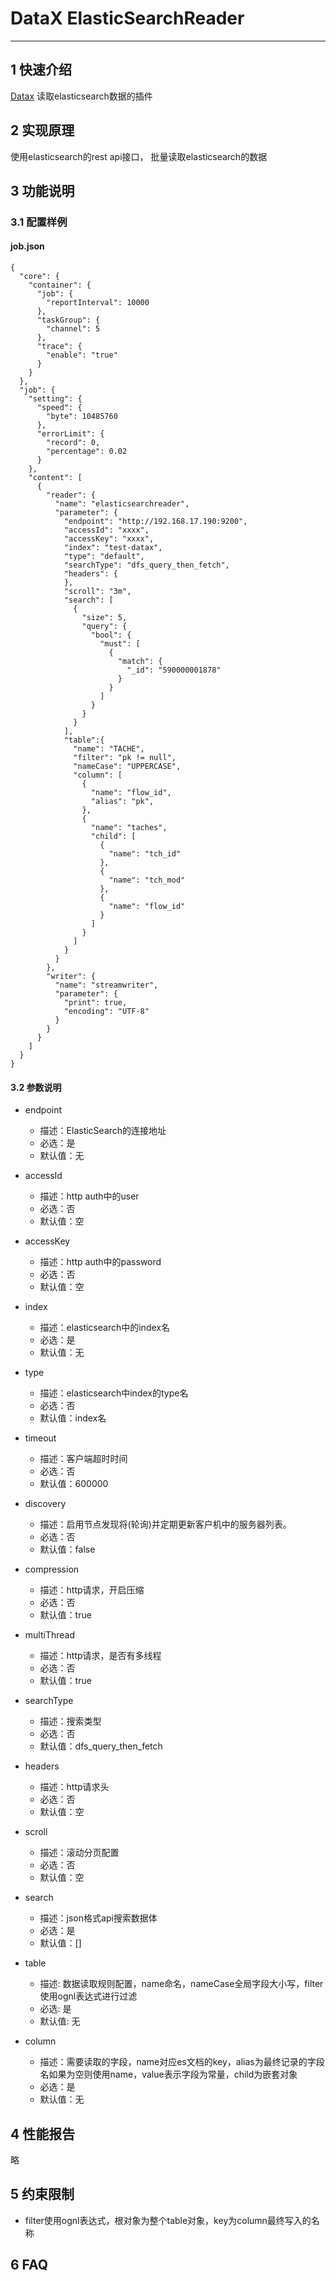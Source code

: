 # DataX ElasticSearchReader


---

## 1 快速介绍

[Datax](https://github.com/alibaba/DataX)
读取elasticsearch数据的插件

## 2 实现原理

使用elasticsearch的rest api接口， 批量读取elasticsearch的数据

## 3 功能说明

### 3.1 配置样例

#### job.json

```
{
  "core": {
    "container": {
      "job": {
        "reportInterval": 10000
      },
      "taskGroup": {
        "channel": 5
      },
      "trace": {
        "enable": "true"
      }
    }
  },
  "job": {
    "setting": {
      "speed": {
        "byte": 10485760
      },
      "errorLimit": {
        "record": 0,
        "percentage": 0.02
      }
    },
    "content": [
      {
        "reader": {
          "name": "elasticsearchreader",
          "parameter": {
            "endpoint": "http://192.168.17.190:9200",
            "accessId": "xxxx",
            "accessKey": "xxxx",
            "index": "test-datax",
            "type": "default",
            "searchType": "dfs_query_then_fetch",
            "headers": {
            },
            "scroll": "3m",
            "search": [
              {
                "size": 5,
                "query": {
                  "bool": {
                    "must": [
                      {
                        "match": {
                          "_id": "590000001878"
                        }
                      }
                    ]
                  }
                }
              }
            ],
            "table":{
              "name": "TACHE",
              "filter": "pk != null",
              "nameCase": "UPPERCASE",
              "column": [
                {
                  "name": "flow_id",
                  "alias": "pk", 
                },
                {
                  "name": "taches",
                  "child": [
                    {
                      "name": "tch_id"
                    },
                    {
                      "name": "tch_mod"
                    },
                    {
                      "name": "flow_id"
                    }
                  ]
                }
              ]
            }
          }
        },
        "writer": {
          "name": "streamwriter",
          "parameter": {
            "print": true,
            "encoding": "UTF-8"
          }
        }
      }
    ]
  }
}
```

#### 3.2 参数说明

* endpoint
  * 描述：ElasticSearch的连接地址
  * 必选：是
  * 默认值：无

* accessId
  * 描述：http auth中的user
  * 必选：否
  * 默认值：空

* accessKey
  * 描述：http auth中的password
  * 必选：否
  * 默认值：空

* index
  * 描述：elasticsearch中的index名
  * 必选：是
  * 默认值：无

* type
  * 描述：elasticsearch中index的type名
  * 必选：否
  * 默认值：index名

* timeout
  * 描述：客户端超时时间
  * 必选：否
  * 默认值：600000

* discovery
  * 描述：启用节点发现将(轮询)并定期更新客户机中的服务器列表。
  * 必选：否
  * 默认值：false

* compression
  * 描述：http请求，开启压缩
  * 必选：否
  * 默认值：true

* multiThread
  * 描述：http请求，是否有多线程
  * 必选：否
  * 默认值：true

* searchType
  * 描述：搜索类型
  * 必选：否
  * 默认值：dfs_query_then_fetch
 
* headers
  * 描述：http请求头
  * 必选：否
  * 默认值：空
  
* scroll
  * 描述：滚动分页配置
  * 必选：否
  * 默认值：空

* search
  * 描述：json格式api搜索数据体
  * 必选：是
  * 默认值：[]

* table
  * 描述: 数据读取规则配置，name命名，nameCase全局字段大小写，filter使用ognl表达式进行过滤
  * 必选: 是
  * 默认值: 无

* column
  * 描述：需要读取的字段，name对应es文档的key，alias为最终记录的字段名如果为空则使用name，value表示字段为常量，child为嵌套对象
  * 必选：是
  * 默认值：无


## 4 性能报告

略

## 5 约束限制

* filter使用ognl表达式，根对象为整个table对象，key为column最终写入的名称

## 6 FAQ